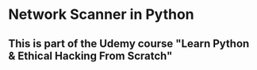 # Network Scanner in Python

## This is part of the Udemy course "Learn Python & Ethical Hacking From Scratch"
